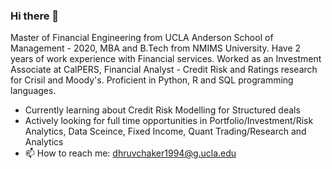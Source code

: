 ### Hi there 👋

Master of Financial Engineering from UCLA Anderson School of Management - 2020, MBA and B.Tech from NMIMS University. Have 2 years of work experience with Financial services. Worked as an Investment Associate at CalPERS, Financial Analyst - Credit Risk and Ratings research for Crisil and Moody's. Proficient in Python, R and SQL programming languages. 

- Currently learning about Credit Risk Modelling for Structured deals
- Actively looking for full time opportunities in Portfolio/Investment/Risk Analytics, Data Sceince, Fixed Income, Quant Trading/Research and Analytics
- 📫 How to reach me: dhruvchaker1994@g.ucla.edu

